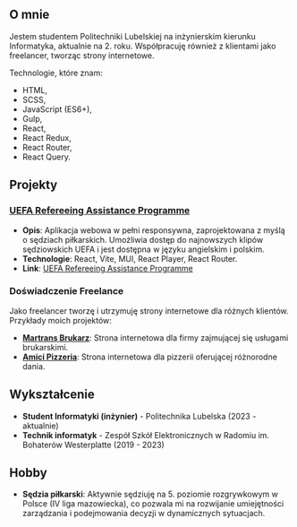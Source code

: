 ## O mnie

Jestem studentem Politechniki Lubelskiej na inżynierskim kierunku Informatyka, aktualnie na 2. roku. Współpracuję również z klientami jako freelancer, tworząc strony internetowe.

Technologie, które znam: 
- HTML,
- SCSS,
- JavaScript (ES6+),
- Gulp,
- React,
- React Redux,
- React Router,
- React Query. 

## Projekty

### **[UEFA Refereeing Assistance Programme](https://github.com/Kupi403/UEFA-RAP-REACT)**

- **Opis**: Aplikacja webowa w pełni responsywna, zaprojektowana z myślą o sędziach piłkarskich. Umożliwia dostęp do najnowszych klipów sędziowskich UEFA i jest dostępna w języku angielskim i polskim.
- **Technologie**: React, Vite, MUI, React Player, React Router.
- **Link**: [UEFA Refereeing Assistance Programme](https://github.com/Kupi403/UEFA-RAP-REACT)

### Doświadczenie Freelance

Jako freelancer tworzę i utrzymuję strony internetowe dla różnych klientów. Przykłady moich projektów:

- **[Martrans Brukarz](https://martransbrukarz.pl)**: Strona internetowa dla firmy zajmującej się usługami brukarskimi.
- **[Amici Pizzeria](https://amicipizzeria.pl)**: Strona internetowa dla pizzerii oferującej różnorodne dania.

## Wykształcenie

- **Student Informatyki (inżynier)** - Politechnika Lubelska (2023 - aktualnie)
- **Technik informatyk** - Zespół Szkół Elektronicznych w Radomiu im. Bohaterów Westerplatte (2019 - 2023)

## Hobby

- **Sędzia piłkarski**: Aktywnie sędziuję na 5. poziomie rozgrywkowym w Polsce (IV liga mazowiecka), co pozwala mi na rozwijanie umiejętności zarządzania i podejmowania decyzji w dynamicznych sytuacjach.
